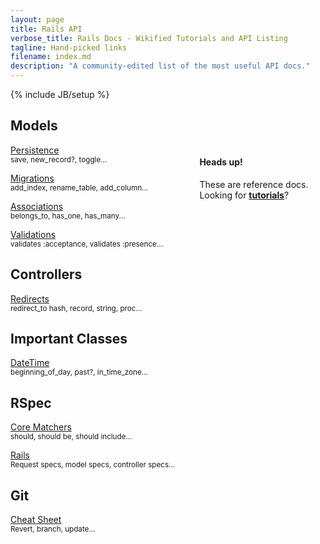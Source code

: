 ```yaml
---
layout: page
title: Rails API
verbose_title: Rails Docs - Wikified Tutorials and API Listing
tagline: Hand-picked links
filename: index.md
description: "A community-edited list of the most useful API docs."
---
```

{% include JB/setup %}



## Models ##

<div class="alert alert-success" style="float: right; width: 40%;">
  <h4>Heads up!</h4>
  These are reference docs.
  <!-- How do we do an internal page link in Jekyll? -->
  Looking for <strong><a href="/pages/tutorials.html">tutorials</a></strong>?
</div>


[Persistence](http://api.rubyonrails.org/classes/ActiveRecord/Persistence.html)  
<small>save, new_record?, toggle...</small>

[Migrations](http://api.rubyonrails.org/classes/ActiveRecord/Migration.html)  
<small>add_index, rename_table, add_column...</small>

[Associations](http://api.rubyonrails.org/classes/ActiveRecord/Associations/ClassMethods.html)  
<small>belongs_to, has_one, has_many...</small>

[Validations](http://api.rubyonrails.org/classes/ActiveModel/Validations/ClassMethods.html)  
<small>validates :acceptance, validates :presence...</small>



## Controllers ##

[Redirects](http://rubydoc.info/docs/rails/ActionController/Redirecting)  
<small>redirect_to hash, record, string, proc...</small>


## Important Classes ##
[DateTime](http://api.rubyonrails.org/classes/DateTime.html)  
<small>beginning_of_day, past?, in_time_zone...</small>



## RSpec ##
[Core Matchers](https://www.relishapp.com/rspec/rspec-expectations/v/2-11/docs/built-in-matchers)  
<small>should, should be, should include...</small>

[Rails](https://www.relishapp.com/rspec/rspec-rails/docs)  
<small>Request specs, model specs, controller specs...</small>


## Git ##
[Cheat Sheet](http://byte.kde.org/~zrusin/git/git-cheat-sheet-medium.png)  
<small>Revert, branch, update... </small>


